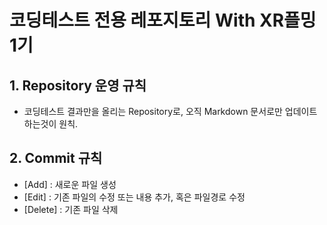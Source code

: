# 코딩테스트 전용 레포지토리 With XR플밍 1기

## 1. Repository 운영 규칙

- 코딩테스트 결과만을 올리는 Repository로, 오직 Markdown 문서로만 업데이트 하는것이 원칙.

## 2. Commit 규칙

- [Add] : 새로운 파일 생성
- [Edit] : 기존 파일의 수정 또는 내용 추가, 혹은 파일경로 수정
- [Delete] : 기존 파일 삭제